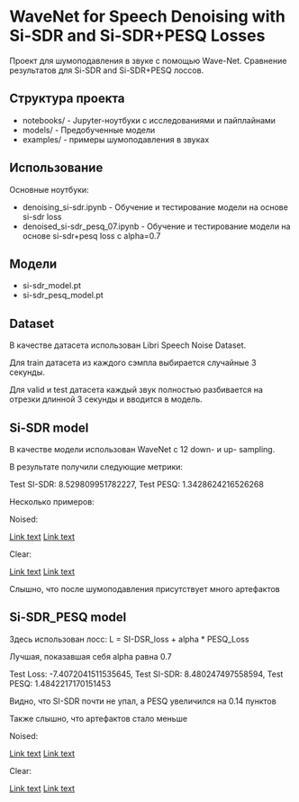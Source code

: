 # WaveNet for Speech Denoising with Si-SDR and Si-SDR+PESQ Losses
Проект для шумоподавления в звуке с помощью Wave-Net. Сравнение результатов для Si-SDR and Si-SDR+PESQ лоссов.

## Структура проекта
- notebooks/ - Jupyter-ноутбуки с исследованиями и пайплайнами
- models/ - Предобученные модели
- examples/ - примеры шумоподавления в звуках

## Использование
Основные ноутбуки:
- denoising_si-sdr.ipynb - Обучение и тестирование модели на основе si-sdr loss
- denoised_si-sdr_pesq_07.ipynb - Обучение и тестирование модели на основе si-sdr+pesq loss с alpha=0.7

## Модели
- si-sdr_model.pt
- si-sdr_pesq_model.pt

## Dataset
В качестве датасета использован Libri Speech Noise Dataset.

Для train датасета из каждого сэмпла выбирается случайные 3 секунды.

Для valid и test датасета каждый звук полностью разбивается на отрезки длинной 3 секунды и вводится в модель.

## Si-SDR model
В качестве модели использован WaveNet c 12 down- и up- sampling.

В результате получили следующие метрики:

Test SI-SDR: 8.529809951782227, Test PESQ: 1.3428624216526268

Несколько примеров:

Noised:

[Link text](https://gabalpha.github.io/read-audio/?p=https://raw.githubusercontent.com/mcaramba563/denosising_model/refs/heads/main/examples/si_sdr/1-noise.wav)
[Link text](https://gabalpha.github.io/read-audio/?p=https://raw.githubusercontent.com/mcaramba563/denosising_model/refs/heads/main/examples/si_sdr/2-noise.wav)

Clear:

[Link text](https://gabalpha.github.io/read-audio/?p=https://raw.githubusercontent.com/mcaramba563/denosising_model/refs/heads/main/examples/si_sdr/1-clear.wav)
[Link text](https://gabalpha.github.io/read-audio/?p=https://raw.githubusercontent.com/mcaramba563/denosising_model/refs/heads/main/examples/si_sdr/2-clear.wav)

Слышно, что после шумоподавления присутствует много артефактов


## Si-SDR_PESQ model
Здесь использован лосс: L = SI-DSR_loss + alpha * PESQ_Loss

Лучшая, показавшая себя alpha равна 0.7

Test Loss: -7.4072041511535645, Test SI-SDR: 8.480247497558594, Test PESQ: 1.4842217170151453

Видно, что SI-SDR почти не упал, а PESQ увеличился на 0.14 пунктов

Также слышно, что артефактов стало меньше


Noised:

[Link text](https://gabalpha.github.io/read-audio/?p=https://raw.githubusercontent.com/mcaramba563/denosising_model/refs/heads/main/examples/si_sdr_pesq/1-noise.wav)
[Link text](https://gabalpha.github.io/read-audio/?p=https://raw.githubusercontent.com/mcaramba563/denosising_model/refs/heads/main/examples/si_sdr_pesq/2-noise.wav)

Clear:

[Link text](https://gabalpha.github.io/read-audio/?p=https://raw.githubusercontent.com/mcaramba563/denosising_model/refs/heads/main/examples/si_sdr_pesq/1-clear.wav)
[Link text](https://gabalpha.github.io/read-audio/?p=https://raw.githubusercontent.com/mcaramba563/denosising_model/refs/heads/main/examples/si_sdr_pesq/2-clear.wav)
